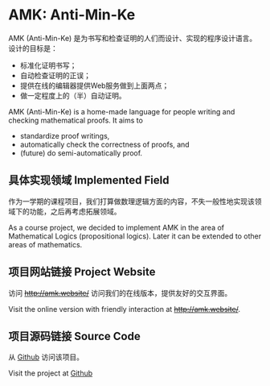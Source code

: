 # AMK: Anti-Min-Ke

AMK (Anti-Min-Ke) 是为书写和检查证明的人们而设计、实现的程序设计语言。设计的目标是：

- 标准化证明书写；
- 自动检查证明的正误；
- 提供在线的编辑器提供Web服务做到上面两点；
- 做一定程度上的（半）自动证明。

AMK (Anti-Min-Ke) is a home-made language for people writing and checking mathematical proofs. It aims to
- standardize proof writings, 
- automatically check the correctness of proofs, and
- (future) do semi-automatically proof.

## 具体实现领域 Implemented Field

作为一学期的课程项目，我们打算做数理逻辑方面的内容，不失一般性地实现该领域下的功能，之后再考虑拓展领域。

As a course project, we decided to implement AMK in the area of Mathematical Logics (propositional logics). Later it can be extended to other areas of mathematics.

## 项目网站链接 Project Website
访问 ~~<http://amk.website/>~~ 访问我们的在线版本，提供友好的交互界面。

Visit the online version with friendly interaction at ~~<http://amk.website/>~~.

## 项目源码链接 Source Code

从 [Github](https://github.com/amk-org/AMK) 访问该项目。

Visit the project at [Github](https://github.com/amk-org/AMK)

